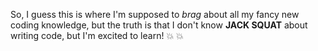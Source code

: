 So, I guess this is where I'm supposed to _brag_ about all my fancy new coding knowledge, but the truth is that I don't know **JACK SQUAT** about writing code, but I'm excited to learn! :boom: :boom:
